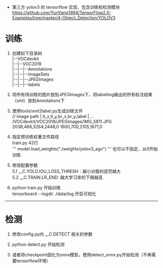 - 第三方 yolov3 的 tensorflow 实现，包含训练和检测模块  
https://github.com/YunYang1994/TensorFlow2.0-Examples/tree/master/4-Object_Detection/YOLOV3

# 训练  

1. 创建如下目录树  
|--VOCdevkit  
|--|--VOC2019  
|--|--|--Annotations  
|--|--|--ImageSets  
|--|--|--JPEGImages  
|--|--|--labels  

2. 将所有待训练的图片放到JPEGImages下，将labelImg输出的所有标注结果（xml）放到Annotations下  

3. 使用tools/xml2label.py生成训练文件  
// image path | tl_x,tl_y,br_x,br_y,label | ... 
/VOCdevkit/VOC2019/JPEGImages/IMG_5811.JPG 2038,466,3264,2448,0 1600,700,2105,1671,0 

4. 指定预训练权重文件路径  
train.py 42行  
'''
model.load_weights("./weights/yolov3_agv")
'''
也可以不指定，从0开始训练  

5. 修改配置参数  
5.1 __C.YOLO.IOU_LOSS_THRESH：越小对框的惩罚越大  
5.2 __C.TRAIN.LR_END: 越大学习率的下限越高  

6. python train.py 开始训练  
tensorboard --logdir ./data/log 开启可视化  

---

# 检测

1. 修改config.py内 __C.DETECT 相关的参数  

2. python detect.py 开始检测  

3. 或者将checkpoint固化为onnx模型，使用detect_onnx.py开始检测（不再需要tensorflow环境）
